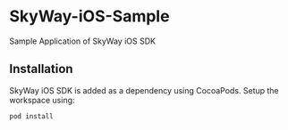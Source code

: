 # SkyWay-iOS-Sample
Sample Application of SkyWay iOS SDK


## Installation
SkyWay iOS SDK is added as a dependency using CocoaPods. Setup the workspace using:

```
pod install
```